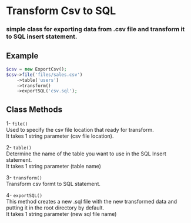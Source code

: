 # Transform Csv to SQL
### simple class for exporting data from .csv file and transform it to SQL insert statement.

## Example

``` php
$csv = new ExportCsv();
$csv->file('files/sales.csv')
	->table('users')
	->transform()
	->exportSQL('csv.sql');
```

## Class Methods

1- ``` file() ``` <br/>
Used to specify the csv file location that ready for transform.<br/>
It takes 1 string parameter (csv file location).

2- ``` table() ``` <br/>
Determine the name of the table you want to use in the SQL Insert statement.<br/>
It takes 1 string parameter (table name)

3- ``` transform() ``` <br/>
Transform csv formt to SQL statement.

4- ``` exportSQL() ``` <br/>
This method creates a new .sql file with the new transformed data and putting it in the root directory by default.<br/>
It takes 1 string parameter (new sql file name)